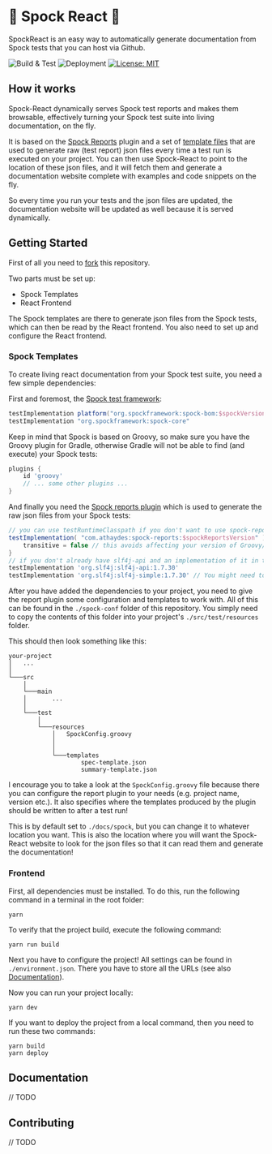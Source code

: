 # 🖖 Spock React 🖖

SpockReact is an easy way to automatically generate documentation from Spock tests that you can host via Github.

![Build & Test](https://github.com/Sonatai/spock-react/actions/workflows/build.yaml/badge.svg) ![Deployment](https://github.com/Sonatai/spock-react/actions/workflows/deploy.yaml/badge.svg) [![License: MIT](https://img.shields.io/badge/License-MIT-yellow.svg)](https://opensource.org/licenses/MIT)

## How it works

Spock-React dynamically serves Spock test reports and makes them browsable, effectively turning your Spock test suite into living documentation, on the fly.

It is based on the [Spock Reports](https://github.com/renatoathaydes/spock-reports) plugin and a set of [template files](spock-conf/templates) that are used to generate raw (test report) json files every time a test run is executed on your project. You can then use Spock-React to point to the location of these json files, and it will fetch them and generate a documentation website complete with examples and code snippets on the fly.

So every time you run your tests and the json files are updated, the documentation website will be updated as well because it is served dynamically.

## Getting Started

First of all you need to [fork](https://docs.github.com/en/get-started/quickstart/fork-a-repo?tool=cli&platform=windows) this repository.

Two parts must be set up:

-   Spock Templates
-   React Frontend

The Spock templates are there to generate json files from the Spock tests, which can then be read by the React frontend. You also need to set up and configure the React frontend.

### Spock Templates

To create living react documentation from your Spock test suite, you need a few simple dependencies:

First and foremost, the [Spock test framework](https://github.com/spockframework/spock):

```groovy
testImplementation platform("org.spockframework:spock-bom:$spockVersion")
testImplementation "org.spockframework:spock-core"
```

Keep in mind that Spock is based on Groovy, so make sure you have the Groovy plugin for Gradle, otherwise Gradle will not be able to find (and execute) your Spock tests:

```groovy
plugins {
    id 'groovy'
    // ... some other plugins ...
}
```

And finally you need the [Spock reports plugin](https://github.com/renatoathaydes/spock-reports) which is used to generate the raw json files from your Spock tests:

```groovy
// you can use testRuntimeClasspath if you don't want to use spock-report-specific features in your Specs
testImplementation( "com.athaydes:spock-reports:$spockReportsVersion" ) {
    transitive = false // this avoids affecting your version of Groovy/Spock
}
// if you don't already have slf4j-api and an implementation of it in the classpath, add this! (needed for reports)
testImplementation 'org.slf4j:slf4j-api:1.7.30'
testImplementation 'org.slf4j:slf4j-simple:1.7.30' // You might need to adjust the version for spock-reports...
```

After you have added the dependencies to your project, you need to give the report plugin some configuration and templates to work with. All of this can be found in the `./spock-conf` folder of this repository. You simply need to copy the contents of this folder into your project's `./src/test/resources` folder.

This should then look something like this:

```
your-project
│   ...
│
└───src
    │
    └───main
    │       ...
    │
    └───test
        │
        └───resources
            │   SpockConfig.groovy
            │
            │
            └───templates
                    spec-template.json
                    summary-template.json

```

I encourage you to take a look at the `SpockConfig.groovy` file because there you can configure the report plugin to your needs (e.g. project name, version etc.). It also specifies where the templates produced by the plugin should be written to after a test run!

This is by default set to `./docs/spock`, but you can change it to whatever location you want. This is also the location where you will want the Spock-React website to look for the json files so that it can read them and generate the documentation!

### Frontend

First, all dependencies must be installed. To do this, run the following command in a terminal in the root folder:

```yarn
yarn
```

To verify that the project build, execute the following command:

```yarn
yarn run build
```

Next you have to configure the project! All settings can be found in `./environment.json`. There you have to store all the URLs (see also [Documentation](https://github.com/Sonatai/spock-react#documentation)).

Now you can run your project locally:

```yarn
yarn dev
```

If you want to deploy the project from a local command, then you need to run these two commands:

```yarn
yarn build
yarn deploy
```

## Documentation

// TODO

## Contributing

// TODO
